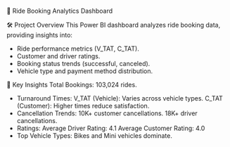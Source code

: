 🚗 Ride Booking Analytics Dashboard

🛠️ Project Overview
This Power BI dashboard analyzes ride booking data, providing insights into:

* Ride performance metrics (V_TAT, C_TAT).
* Customer and driver ratings.
* Booking status trends (successful, canceled).
* Vehicle type and payment method distribution.

🚀 Key Insights
Total Bookings: 103,024 rides.

* Turnaround Times:
  V_TAT (Vehicle): Varies across vehicle types.
  C_TAT (Customer): Higher times reduce satisfaction.
* Cancellation Trends:
  10K+ customer cancellations.
  18K+ driver cancellations.
* Ratings:
  Average Driver Rating: 4.1
  Average Customer Rating: 4.0
* Top Vehicle Types:
  Bikes and Mini vehicles dominate.

